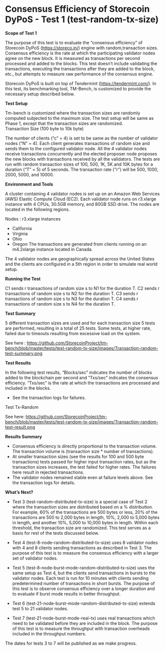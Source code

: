 # Consensus Efficiency of Storecoin DyPoS - Test 1 (test-random-tx-size)

**Scope of Test 1**

The purpose of this test is to evaluate the “consensus efficiency” of Storecoin DyPoS (https://storeco.in/) engine with random,transaction sizes. Consensus efficiency is the rate at which the participating validator nodes agree on the new block. It is measured as transactions per second processed and added to the blocks. This test doesn’t include validating the transactions, executing the transactions after they are added to the block, etc., but attempts to measure raw performance of the consensus engine.
 
Storecoin DyPoS is built on top of Tendermint (https://tendermint.com/). In this test, its benchmarking tool, TM-Bench, is customized to provide the necessary setup described below.

**Test Setup**
 
 
Tm-bench is customized where the transaction sizes are randomly computed subjected to the maximum size. The test setup will be same as Phase 1, except that the transaction sizes are randomized.  
Transaction Size (100 byte to 10k byte)
 
 The number of clients (“c” = 4) is set to be same as the number of validator nodes (“N” = 4). Each client generates transactions of random size and sends them to the configured validator node. All the 4 validator nodes receive transactions concurrently and the elected proposer node proposes the new blocks with transactions received by all the validators.  The tests are run with random transaction sizes of 100, 500, 1K, 5K and 10K bytes for a duration (“T” = 5) of 5 seconds. The transaction rate ("r") will be 500, 1000, 2000, 5000, and 10000.

**Environment and Tools**
 
A cluster containing 4 validator nodes is set up on an Amazon Web Services (AWS) Elastic Compute Cloud (EC2). Each validator node runs on r3.xlarge instance with 4 CPUs, 30.5GB memory, and 80GB SSD drive. The nodes are located in the following regions.
 
Nodes :  r3.xlarge instances
- California 
- Virginia
- Ohio  
- Oregon 
The transactions are generated from clients running on an m4.2xlarge instance located in Canada.
 
The 4 validator nodes are geographically spread across the United States and the clients are configured in a 5th region in order to simulate real world setup.

**Running the Test**

C1 sends r transactions of random size s to N1 for the duration T. 
C2 sends r transactions of random size s to N2 for the duration T. 
C3 sends r transactions of random size s to N3 for the duration T. 
C4 sends r transactions of random size s to N4 for the duration T.

**Test Summary**

5 different transaction sizes are used and for each transaction size 5 tests are performed, resulting in a total of 25 tests. Some tests, at higher rate, failed due to timeouts resulting from excessive load on the system.

See here : https://github.com/StorecoinProject/tm-bench/blob/master/tests/test-random-tx-size/images/Transaction-random-test-summary.png

**Test Results**

In the following test results, “Blocks/sec” indicates the number of blocks added to the blockchain per second and “Txs/sec” indicates the consensus efficiency. “Txs/sec” is the rate at which the transactions are processed and included in the blocks. 

* See the transaction logs for failures.

Test Tx-Random

See here: https://github.com/StorecoinProject/tm-bench/blob/master/tests/test-random-tx-size/images/Transaction-random-test-result.png

**Results Summary**

- Consensus efficiency is directly proportional to the transaction volume. The transaction volume is (transaction size * number of         transactions). 
- At smaller transaction sizes (see the results for 100 and 500 byte transactions) tests passed for higher input transaction rates, but   as the transaction sizes increases, the test failed for higher rates. The failures here result in rejected transactions.
- The validator nodes remained stable even at failure levels above. See the transaction logs for details.

**What’s Next?**

- Test 3 (test-random-distributed-tx-size) is a special case of Test 2 where the transaction sizes are distributed based on a %           distribution. For example, 60% of the transactions are 500 bytes or less, 20% of the transactions are 500 to 2,000 bytes in length,     10%, 2,000 to 5,000 bytes in length, and another 10%, 5,000 to 10,000 bytes in length. Within each threshold, the transaction size are   randomized. This test serves as a basis for rest of the tests discussed below.

- Test 4 (test-8-node-random-distributed-tx-size) uses 8 validator nodes with 4 and 8 clients sending transactions as described in Test 3. The purpose of this test is to measure the consensus efficiency with a larger set of validator nodes.
- Test 5 (test-8-node-burst-mode-random-distributed-tx-size) uses the same setup as Test 4, but the clients send transactions in bursts to the validator nodes. Each test is run for 10 minutes with clients sending predetermined number of transactions in short bursts. The purpose of this test is to observe consensus efficiency over a longer duration and to evaluate if burst mode results in better throughput.
- Test 6 (test-21-node-burst-mode-random-distributed-tx-size) extends test 5 to 21 validator nodes.
- Test 7 (test-21-node-burst-mode-real-tx) uses real transactions which need to be validated before they are included in the block. The purpose of this test is to measure the throughput with transaction overheads included in the throughput numbers.

The dates for tests 3 to 7 will be published as we make progress.

